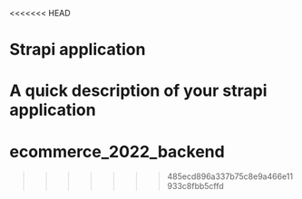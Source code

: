 <<<<<<< HEAD
# Strapi application

A quick description of your strapi application
=======
# ecommerce_2022_backend
>>>>>>> 485ecd896a337b75c8e9a466e11933c8fbb5cffd
